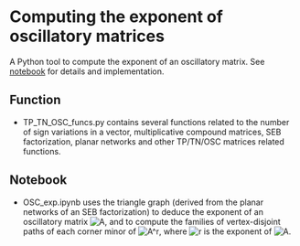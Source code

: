 # Computing the exponent of oscillatory matrices
A Python tool to compute the exponent of an oscillatory matrix. See [notebook](https://github.com/yoramzarai/Oscillatory_Exp/blob/master/OSC_exp.ipynb) for details and implementation.


## Function
- TP_TN_OSC_funcs.py contains several functions related to the number of sign variations in a vector, multiplicative compound matrices, SEB factorization, planar networks and other TP/TN/OSC matrices related functions.

## Notebook
- OSC_exp.ipynb uses the triangle graph (derived from the planar networks of an SEB factorization) to deduce the exponent of an oscillatory matrix ![A](https://render.githubusercontent.com/render/math?math=A), and to compute the families of vertex-disjoint paths of each corner minor of ![A^r](https://render.githubusercontent.com/render/math?math=A%5Er), where ![r](https://render.githubusercontent.com/render/math?math=r) is the exponent of ![A](https://render.githubusercontent.com/render/math?math=A).
